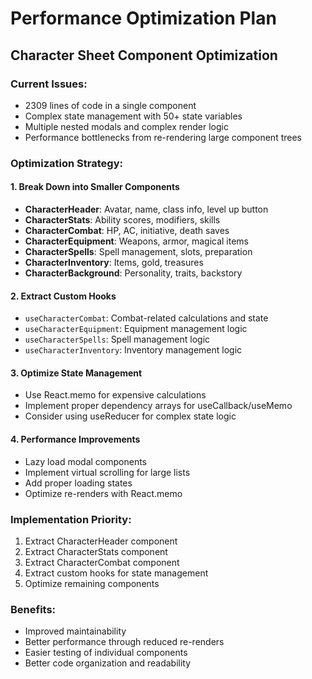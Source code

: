 # Performance Optimization Plan

## Character Sheet Component Optimization

### Current Issues:
- 2309 lines of code in a single component
- Complex state management with 50+ state variables
- Multiple nested modals and complex render logic
- Performance bottlenecks from re-rendering large component trees

### Optimization Strategy:

#### 1. Break Down into Smaller Components
- **CharacterHeader**: Avatar, name, class info, level up button
- **CharacterStats**: Ability scores, modifiers, skills
- **CharacterCombat**: HP, AC, initiative, death saves
- **CharacterEquipment**: Weapons, armor, magical items
- **CharacterSpells**: Spell management, slots, preparation
- **CharacterInventory**: Items, gold, treasures
- **CharacterBackground**: Personality, traits, backstory

#### 2. Extract Custom Hooks
- `useCharacterCombat`: Combat-related calculations and state
- `useCharacterEquipment`: Equipment management logic
- `useCharacterSpells`: Spell management logic
- `useCharacterInventory`: Inventory management logic

#### 3. Optimize State Management
- Use React.memo for expensive calculations
- Implement proper dependency arrays for useCallback/useMemo
- Consider using useReducer for complex state logic

#### 4. Performance Improvements
- Lazy load modal components
- Implement virtual scrolling for large lists
- Add proper loading states
- Optimize re-renders with React.memo

### Implementation Priority:
1. Extract CharacterHeader component
2. Extract CharacterStats component  
3. Extract CharacterCombat component
4. Extract custom hooks for state management
5. Optimize remaining components

### Benefits:
- Improved maintainability
- Better performance through reduced re-renders
- Easier testing of individual components
- Better code organization and readability 